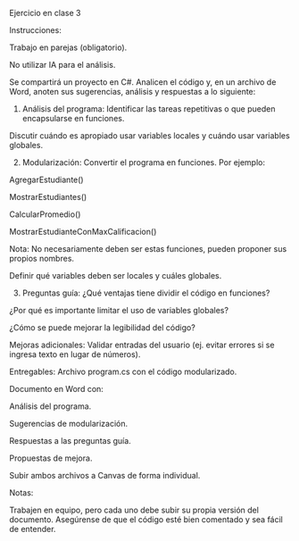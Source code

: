 ﻿Ejercicio en clase 3

Instrucciones:

Trabajo en parejas (obligatorio).

No utilizar IA para el análisis.

Se compartirá un proyecto en C#. Analicen el código y, en un archivo de Word, anoten sus sugerencias, análisis y respuestas a lo siguiente:

1. Análisis del programa:
Identificar las tareas repetitivas o que pueden encapsularse en funciones.

Discutir cuándo es apropiado usar variables locales y cuándo usar variables globales.

2. Modularización:
Convertir el programa en funciones. Por ejemplo:

AgregarEstudiante()

MostrarEstudiantes()

CalcularPromedio()

MostrarEstudianteConMaxCalificacion()

Nota: No necesariamente deben ser estas funciones, pueden proponer sus propios nombres.

Definir qué variables deben ser locales y cuáles globales.

3. Preguntas guía:
¿Qué ventajas tiene dividir el código en funciones?

¿Por qué es importante limitar el uso de variables globales?

¿Cómo se puede mejorar la legibilidad del código?

Mejoras adicionales:
Validar entradas del usuario (ej. evitar errores si se ingresa texto en lugar de números).

Entregables:
Archivo program.cs con el código modularizado.

Documento en Word con:

Análisis del programa.

Sugerencias de modularización.

Respuestas a las preguntas guía.

Propuestas de mejora.

Subir ambos archivos a Canvas de forma individual.


Notas:

Trabajen en equipo, pero cada uno debe subir su propia versión del documento.
Asegúrense de que el código esté bien comentado y sea fácil de entender.

